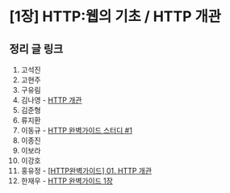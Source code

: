 # [1장] HTTP:웹의 기초 / HTTP 개관

## 정리 글 링크

1. 고석진
2. 고현주
3. 구유림
4. 김나영 - [HTTP 개관](https://feel5ny.github.io/2019/08/03/HTTP_001/)
5. 김준형
6. 류지환
7. 이동규 - [HTTP 완벽가이드 스터디 #1](https://brainbackdoor.tistory.com/120)
8. 이종진
9. 이보라
10. 이강호
11. 홍유정 - [[HTTP완벽가이드] 01. HTTP 개관](https://youjung-hong.github.io/2019-08-07/01-HTTP-%EA%B0%9C%EA%B4%80/)
12. 한재우 - [HTTP 완벽가이드 1장](https://bebiangel.github.io/2019/08/03/http-guide-chap1/)